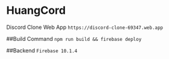 # HuangCord
Discord Clone Web App
`https://discord-clone-69347.web.app`

##Build Command
`npm run build && firebase deploy`

##Backend
`Firebase 10.1.4`

